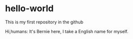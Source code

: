 # hello-world
This is my first repository in the github

Hi,humans:
It's Bernie here, I take a English name for myself.
